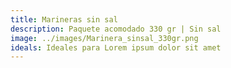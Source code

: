 ```yaml
---
title: Marineras sin sal
description: Paquete acomodado 330 gr | Sin sal
image: ../images/Marinera_sinsal_330gr.png
ideals: Ideales para Lorem ipsum dolor sit amet
---
```

